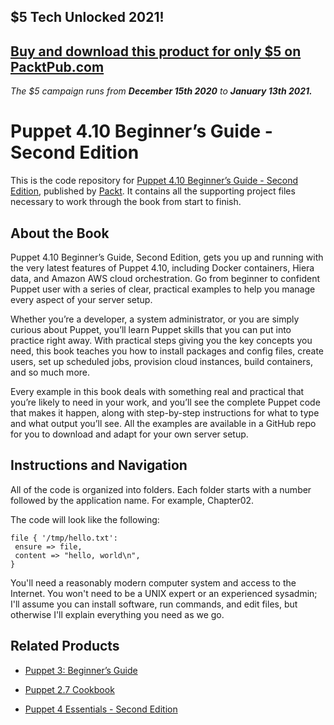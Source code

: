 ## $5 Tech Unlocked 2021!
[Buy and download this product for only $5 on PacktPub.com](https://www.packtpub.com/)
-----
*The $5 campaign         runs from __December 15th 2020__ to __January 13th 2021.__*

# Puppet 4.10 Beginner’s Guide - Second Edition
This is the code repository for [Puppet 4.10 Beginner’s Guide - Second Edition](https://www.packtpub.com/networking-and-servers/puppet-beginners-guide-second-edition?utm_source=github&utm_medium=repository&utm_campaign=9781787124004), published by [Packt](https://www.packtpub.com/?utm_source=github). It contains all the supporting project files necessary to work through the book from start to finish.
## About the Book
Puppet 4.10 Beginner’s Guide, Second Edition, gets you up and running with the very latest features of Puppet 4.10, including Docker containers, Hiera data, and Amazon AWS cloud orchestration. Go from beginner to confident Puppet user with a series of clear, practical examples to help you manage every aspect of your server setup.

Whether you’re a developer, a system administrator, or you are simply curious about Puppet, you’ll learn Puppet skills that you can put into practice right away. With practical steps giving you the key concepts you need, this book teaches you how to install packages and config files, create users, set up scheduled jobs, provision cloud instances, build containers, and so much more.

Every example in this book deals with something real and practical that you’re likely to need in your work, and you’ll see the complete Puppet code that makes it happen, along with step-by-step instructions for what to type and what output you’ll see. All the examples are available in a GitHub repo for you to download and adapt for your own server setup.
## Instructions and Navigation
All of the code is organized into folders. Each folder starts with a number followed by the application name. For example, Chapter02.



The code will look like the following:
```
file { '/tmp/hello.txt':
 ensure => file,
 content => "hello, world\n",
}
```

You'll need a reasonably modern computer system and access to the Internet. You won't need to be a UNIX expert or an experienced sysadmin; I'll assume you can install software, run commands, and edit files, but otherwise I'll explain everything you need as we go.

## Related Products
* [Puppet 3: Beginner’s Guide](https://www.packtpub.com/networking-and-servers/puppet-3-beginner’s-guide?utm_source=github&utm_medium=repository&utm_campaign=9781782161240)

* [Puppet 2.7 Cookbook](https://www.packtpub.com/networking-and-servers/puppet-27-cookbook?utm_source=github&utm_medium=repository&utm_campaign=9781849515382)

* [Puppet 4 Essentials - Second Edition](https://www.packtpub.com/networking-and-servers/puppet-4-essentials-second-edition?utm_source=github&utm_medium=repository&utm_campaign=9781785881107)
 
